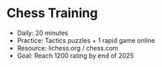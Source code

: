# Chess Training

- Daily: 20 minutes
- Practice: Tactics puzzles + 1 rapid game online
- Resource: lichess.org / chess.com
- Goal: Reach 1200 rating by end of 2025
